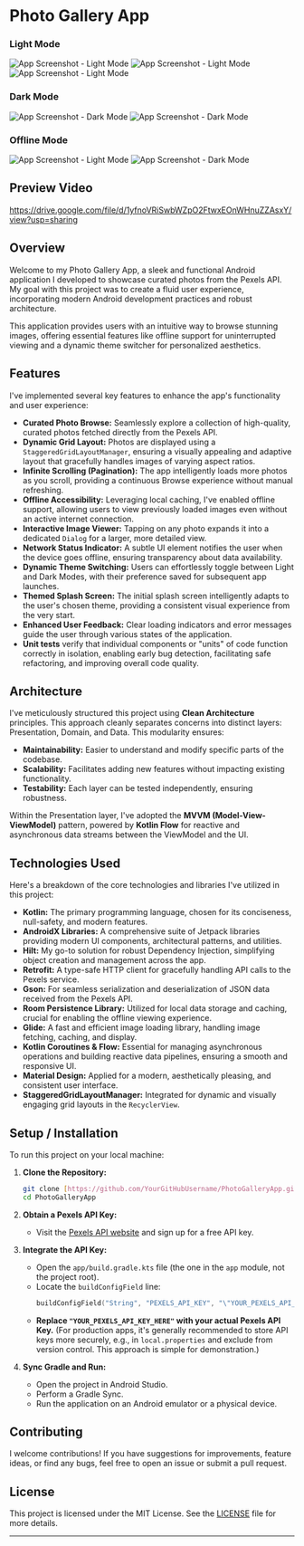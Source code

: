 # Photo Gallery App
### Light Mode
![App Screenshot - Light Mode](screenshots/splashlight.png)
![App Screenshot - Light Mode](screenshots/homelight.png)
![App Screenshot - Light Mode](screenshots/homeloading.png)
### Dark Mode

![App Screenshot - Dark Mode](screenshots/Splashdark.png)
![App Screenshot - Dark Mode](screenshots/homedark.png)

### Offline Mode 
![App Screenshot - Light Mode](screenshots/offlinelight.png)
![App Screenshot - Dark Mode](screenshots/offlinedark.png)

## Preview Video 
https://drive.google.com/file/d/1yfnoVRiSwbWZpO2FtwxEOnWHnuZZAsxY/view?usp=sharing

## Overview

Welcome to my Photo Gallery App, a sleek and functional Android application I developed to showcase curated photos from the Pexels API. My goal with this project was to create a fluid user experience, incorporating modern Android development practices and robust architecture.

This application provides users with an intuitive way to browse stunning images, offering essential features like offline support for uninterrupted viewing and a dynamic theme switcher for personalized aesthetics.

## Features

I've implemented several key features to enhance the app's functionality and user experience:

* **Curated Photo Browse:** Seamlessly explore a collection of high-quality, curated photos fetched directly from the Pexels API.
* **Dynamic Grid Layout:** Photos are displayed using a `StaggeredGridLayoutManager`, ensuring a visually appealing and adaptive layout that gracefully handles images of varying aspect ratios.
* **Infinite Scrolling (Pagination):** The app intelligently loads more photos as you scroll, providing a continuous Browse experience without manual refreshing.
* **Offline Accessibility:** Leveraging local caching, I've enabled offline support, allowing users to view previously loaded images even without an active internet connection.
* **Interactive Image Viewer:** Tapping on any photo expands it into a dedicated `Dialog` for a larger, more detailed view.
* **Network Status Indicator:** A subtle UI element notifies the user when the device goes offline, ensuring transparency about data availability.
* **Dynamic Theme Switching:** Users can effortlessly toggle between Light and Dark Modes, with their preference saved for subsequent app launches.
* **Themed Splash Screen:** The initial splash screen intelligently adapts to the user's chosen theme, providing a consistent visual experience from the very start.
* **Enhanced User Feedback:** Clear loading indicators and error messages guide the user through various states of the application.
* **Unit tests** verify that individual components or "units" of code function correctly in isolation, enabling early bug detection, facilitating safe refactoring, and improving overall code quality.

## Architecture

I've meticulously structured this project using **Clean Architecture** principles. This approach cleanly separates concerns into distinct layers: Presentation, Domain, and Data. This modularity ensures:

* **Maintainability:** Easier to understand and modify specific parts of the codebase.
* **Scalability:** Facilitates adding new features without impacting existing functionality.
* **Testability:** Each layer can be tested independently, ensuring robustness.

Within the Presentation layer, I've adopted the **MVVM (Model-View-ViewModel)** pattern, powered by **Kotlin Flow** for reactive and asynchronous data streams between the ViewModel and the UI.

## Technologies Used

Here's a breakdown of the core technologies and libraries I've utilized in this project:

* **Kotlin:** The primary programming language, chosen for its conciseness, null-safety, and modern features.
* **AndroidX Libraries:** A comprehensive suite of Jetpack libraries providing modern UI components, architectural patterns, and utilities.
* **Hilt:** My go-to solution for robust Dependency Injection, simplifying object creation and management across the app.
* **Retrofit:** A type-safe HTTP client for gracefully handling API calls to the Pexels service.
* **Gson:** For seamless serialization and deserialization of JSON data received from the Pexels API.
* **Room Persistence Library:** Utilized for local data storage and caching, crucial for enabling the offline viewing experience.
* **Glide:** A fast and efficient image loading library, handling image fetching, caching, and display.
* **Kotlin Coroutines & Flow:** Essential for managing asynchronous operations and building reactive data pipelines, ensuring a smooth and responsive UI.
* **Material Design:** Applied for a modern, aesthetically pleasing, and consistent user interface.
* **StaggeredGridLayoutManager:** Integrated for dynamic and visually engaging grid layouts in the `RecyclerView`.

## Setup / Installation

To run this project on your local machine:

1.  **Clone the Repository:**
    ```bash
    git clone [https://github.com/YourGitHubUsername/PhotoGalleryApp.git](https://github.com/YourGitHubUsername/PhotoGalleryApp.git)
    cd PhotoGalleryApp
    ```

2.  **Obtain a Pexels API Key:**
    * Visit the [Pexels API website](https://www.pexels.com/api/) and sign up for a free API key.

3.  **Integrate the API Key:**
    * Open the `app/build.gradle.kts` file (the one in the `app` module, not the project root).
    * Locate the `buildConfigField` line:
        ```kotlin
        buildConfigField("String", "PEXELS_API_KEY", "\"YOUR_PEXELS_API_KEY_HERE\"")
        ```
    * **Replace `"YOUR_PEXELS_API_KEY_HERE"` with your actual Pexels API Key.**
        (For production apps, it's generally recommended to store API keys more securely, e.g., in `local.properties` and exclude from version control. This approach is simple for demonstration.)

4.  **Sync Gradle and Run:**
    * Open the project in Android Studio.
    * Perform a Gradle Sync.
    * Run the application on an Android emulator or a physical device.


## Contributing

I welcome contributions! If you have suggestions for improvements, feature ideas, or find any bugs, feel free to open an issue or submit a pull request.

## License

This project is licensed under the MIT License. See the [LICENSE](LICENSE) file for more details.

---
